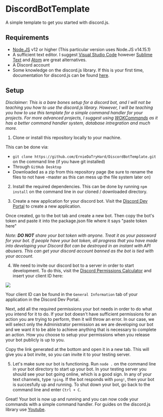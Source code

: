 # DiscordBotTemplate

A simple template to get you started with discord.js.

## Requirements

* [Node.JS](https://nodejs.org/ "Node.JS") v12 or higher (This particular version uses Node.JS v14.15.1)
* A sufficient text editor. I suggest [Visual Studio Code](https://code.visualstudio.com/ "Visual Studio Code") however [Sublime Text](https://www.sublimetext.com/ "Sublime Text") and [Atom](https://atom.io/ "Atom") are great alternatives.
* A Discord account
* Some knowledge on the discord.js library. If this is your first time, documentation for discord.js can be found [here](https://discord.js.org/#/docs/main/stable/general/welcome "here").

## Setup

_Disclaimer: This is a bare bones setup for a discord bot, and I will not be teaching you how to use the discord.js library. However, I will be teaching you how to use this template for a simple command handler for your projects. For more advanced projects, I suggest using [WOKCommands](https://github.com/AlexzanderFlores/WOKCommands "WOKCommands") as it has a better command handler system, database intregration and much more._

1. Clone or install this repository locally to your machine.

This can be done via:
- `git clone https://github.com/ErnieDaTryHard/DiscordBotTemplate.git` on the command line (if you have git installed)
- Through `GitHub Desktop`
- Downloaded as a zip from this repository page (be sure to rename the files to not have -master as this can mess up the file system later on)
 
2. Install the required dependencies. This can be done by running `npm install` on the command line in our cloned / downloaded directory.

3. Create a new application for your discord bot. Visit the [Discord Dev Portal](https://discord.com/developers/applications "Discord Dev Portal") to create a new application.

Once created, go to the bot tab and create a new bot. Then copy the bot's token and paste it into the package.json file where it says "paste token here"

_Note: __DO NOT__ share your bot token with anyone. Treat it as your password for your bot. If people have your bot token, all progress that you have made into developing your Discord Bot can be destroyed in an instant with API abusers. This can get your discord account banned as the bot is tied with your account._

4. We need to invite our discord bot to a server in order to start development. To do this, visit the [Discord Permissions Calculator](https://discordapi.com/permissions.html "Discord Permissions Calculator") and insert your client ID here: 

![](https://i.imgur.com/MxORJkG.png)

Your client ID can be found in the `General Information` tab of your application in the Discord Dev Portal.

Next, add all the required permissions your bot needs in order to do what you intend for it to do. If your bot doesn't have sufficient permissions for an action you are trying to perform, then it will throw an error. In our case, we will select only the Administrator permission as we are developing our bot and we want it to be able to achieve anything that is necessary to complete an action. How you choose to setup your permissions when you release your bot publicly is up to you.

Copy the link generated at the bottom and open it in a new tab. This will give you a bot invite, so you can invite it to your testing server.

5. Let's make sure our bot is functioning. Run `node .` on the command line in your bot directory to start up your bot. In your testing server you should see your bot going online, which is a good sign. In any of your text channels, type `!ping`. If the bot responds with `pong!`, then your bot is succesfully up and running. To shut down your bot, go back to the command line and enter `Ctrl + C`.

Great! Your bot is now up and running and you can now code your commands with a simple command handler. For guides on the discord.js library use [Youtube](https://www.youtube.com/results?search_query=discord.js+bot+tutorial "Youtube"). 






